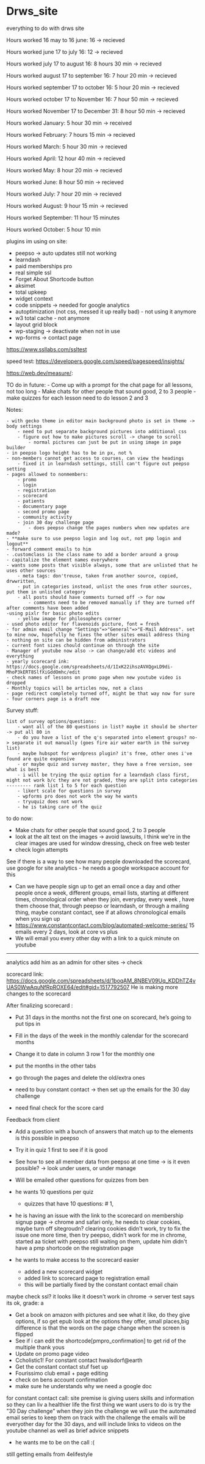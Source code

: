 # Drws_site
everything to do with drws site


Hours worked 16 may to 16 june: 16 ->  recieved 

Hours worked  june 17 to july 16: 12 -> recieved 

Hours worked july 17 to august 16: 8 hours 30 min -> recieved 

Hours worked august 17 to september 16: 7 hour 20 min -> recieved  

Hours worked september 17 to  october 16: 5 hour 20 min -> recieved  

Hours worked october 17 to November 16:  7 hour 50 min -> recieved

Hours worked November 17 to December 31: 8 hour 50 min -> recieved

Hours worked January: 5 hour 30 min -> received

Hours worked February: 7 hours 15 min -> recieved

Hours worked March: 5 hour 30 min -> recieved

Hours worked April: 12 hour 40 min -> recieved

Hours worked May: 8 hour 20 min -> recieved

Hours worked June: 8 hour 50 min -> recieved

Hours worked July: 7 hour 20 min -> recieved

Hours worked August: 9 hour 15 min -> recieved

Hours worked September: 11 hour 15 minutes

Hours worked October: 5 hour 10 min
 
plugins im using on site:

- peepso -> auto updates still not working
- learndash 
- paid memberships pro
- real simple ssl 
- Forget About Shortcode button 
- aksimet
- total upkeep
- widget context 
- code snippets -> needed for google analytics
- autoptimization (not css, messed it up really bad) - not using it anymore
- w3 total cache - not anymore
- layout grid block
- wp-staging -> deactivate when not in use
- wp-forms -> contact page

https://www.ssllabs.com/ssltest


speed test:
https://developers.google.com/speed/pagespeed/insights/

https://web.dev/measure/:

TO do in future:
	- Come up with a prompt for the chat page for all lessons, not too long
	- Make chats for other people that sound good, 2 to 3 people
	- make quizzes for each lesson need to do lesson 2 and 3

Notes:

	- with gecko theme in editor main background photo is set in theme -> body settings
		- need to put separate background pictures into additional css
		- figure out how to make pictures scroll -> change to scroll
			- normal pictures can just be put in using image in page builder
	- in peepso logo height has to be in px, not %
	- non-members cannot get access to courses, can view the headings 
		- fixed it in learndash settings, still can't figure out peepso setting
	- pages allowed to nonmembers:
		- promo
		- login
		- registration
		- scorecard
		- patients
		- documentary page
		- second promo page
		- community activity
		- join 30 day challenge page
			- does peepso change the pages numbers when new updates are made?
	- **make sure to use peepso login and log out, not pmp login and logout**
	- forward comment emails to him
	- .customclass is the class name to add a border around a group
	- capitalize the element names everywhere
	- wants some posts that visible always, some that are unlisted that he uses other sources
		- meta tags: don'treuse, taken from another source, copied, drwwritten, 
		- put in categories instead, unlist the ones from other sources, put them in unlisted category
		- all posts should have comments turned off -> for now
			- comments need to be removed manually if they are turned off after comments have been added
	-using pixlr for basic photo edits
		- yellow image for philosophers corner
	- used photo editor for flavenoids picture, font = fresh
	- for admin email change "Settings"=>"General"=>"E-Mail Address". set to mine now, hopefully he fixes the other sites email address thing
	- nothing on site can be hidden from administrators
	- current font sizes chould continue on through the site
	- Manager of youtube now also -> can change/add etc videos and everything
	- yearly scorecard ink: https://docs.google.com/spreadsheets/d/1IxK22ihszAVXQgxLD9di-MhoP3kERT8SlfXiGddOmhc/edit
	- check names of lessons on promo page when new youtube video is dropped
	- Monthly topics will be articles now, not a class
	- page redirect completely turned off, might be that way now for sure
	- four corners page is a draft now


Survey stuff:

	list of survey options/questions:
		- want all of the 80 questions in list? maybe it should be shorter -> put all 80 in
		- do you have a list of the q's separated into element groups? no-> separate it out manually (goes fire air water earth in the survey list)
		- maybe hubspot for wordpress plugin? it's free, other ones i've found are quite expensive
		- or maybe quiz and survey master, they have a free version, see what is best
		- i will be trying the quiz option for a learndash class first, might not work b/c they are not graded, they are split into categories
	--------- rank list 1 to 5 for each question
		- likert scale for questions in survey
		- wpforms pro does not work the way he wants
		- tryuquiz does not work
		- he is taking care of the quiz
	


to do now:

- Make chats for other people that sound good, 2 to 3 people
- look at the alt text on the images -> avoid lawsuits, I think we're in the clear images are used for window dressing, check on free web tester
- check login attempts 


See if there is a way to see how many people downloaded the scorecard, use google for site analytics - he needs a google workspace account for this

- Can we have people sign up to get an email once a day and other people once a week, different groups, email lists, starting at different times, chronological order when they join, everyday, every week , have them choose that, through peepso or learndash, or through a mailing thing, maybe constant contact, see if at allows chronological emails when you sign up
- https://www.constantcontact.com/blog/automated-welcome-series/ 15 emails every 2 days, look at core vs plus
- We will email you every other day with a link to a quick minute on youtube

--------------------------------------------------------
 analytics add him as an admin for other sites -> check

scorecard link:
https://docs.google.com/spreadsheets/d/1boqAM_8NBEV09Uq_KDDhTZ4vUAS0WwAquNfRpROXE64/edit#gid=1517792507
He is making more changes to the scorecard

After finalizing scorecard :
- Put 31 days in the months not the first one on scorecard, he’s going to put tips in
- Fill in the days of the week in the monthly calendar for the scorecard months
- Change it to date in column 3 row 1 for the monthly one
- put the months in the other tabs

- go through the pages and delete the old/extra ones
- need to buy constant contact -> then set up the emails for the 30 day challenge

- need final check for the score card


Feedback from client

- Add a question with a bunch of answers that match up to the elements is this possible in peepso
- Try it in quiz 1 first to see if it is good

- See how to see all member data from peepso at one time -> is it even possible? -> look under users, or under manage 
- Will be emailed other questions for quizzes from ben
- he wants 10 questions per quiz
	- quizzes that have 10 questions: # 1,

- he is having an issue with the link to the scorecard on membership signup page -> chrome and safari only, he needs to clear cookies, maybe turn off sitegroudn? clearing cookies didn't work, try to fix the issue one more time, then try peepso, didn't work for me in chrome, started  aa ticket with peepso
still waiting on them, update him didn't have a pmp shortcode on the registration page


- he wants to make access to the scorecard easier
	- added a new scorecard widget
	- added link to scorecard page to registration email
	- this will be partially fixed by the constant contact email chain


maybe check ssl? it looks like it doesn't work in chrome -> server test says its ok, grade: a


- Get a book on amazon with pictures and see what it like, do they give options, if so get epub look at the options they offer, small places,big difference is that the words on the page change when the screen is flipped
- See if i can edit the shortcode[pmpro_confirmation] to get rid of the multiple thank yous
- Update on promo page video
- Ccholistic1! For constant contact hwalsdorf@earth
- Get the constant contact stuf fset up
- Fourissimo club email + page editing
- check on bens account confirmation
- make sure he understands why we need a google doc

for constant contact call:
site premise is giving users skills and information so they can liv a healthier life
the first thing we want users to do is try the "30 Day challenge"
when they join the challenge we will use the automated email series to keep them on track with the challenge
the emails will be everyother day for the 30 days, and will include links to videos on the youtube channel as well as brief advice snippets 
- he wants me to be on the call :(

still getting emails from 4elifestyle
